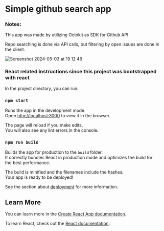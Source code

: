 # Simple github search app

### Notes:

This app was made by utilizing Octokit as SDK for Github API

Repo searching is done via API calls, but filtering by open issues are done in the client.

![Screenshot 2024-05-03 at 19 12 46](https://github.com/robertsambuena/APQ4DJIOTP63632YNV25051KA/assets/4904145/7a53e857-3435-4570-ba71-e3377b4fbb74)


### React related instructions since this project was bootstrapped with react

In the project directory, you can run:

### `npm start`

Runs the app in the development mode.\
Open [http://localhost:3000](http://localhost:3000) to view it in the browser.

The page will reload if you make edits.\
You will also see any lint errors in the console.

### `npm run build`

Builds the app for production to the `build` folder.\
It correctly bundles React in production mode and optimizes the build for the best performance.

The build is minified and the filenames include the hashes.\
Your app is ready to be deployed!

See the section about [deployment](https://facebook.github.io/create-react-app/docs/deployment) for more information.


## Learn More

You can learn more in the [Create React App documentation](https://facebook.github.io/create-react-app/docs/getting-started).

To learn React, check out the [React documentation](https://reactjs.org/).
